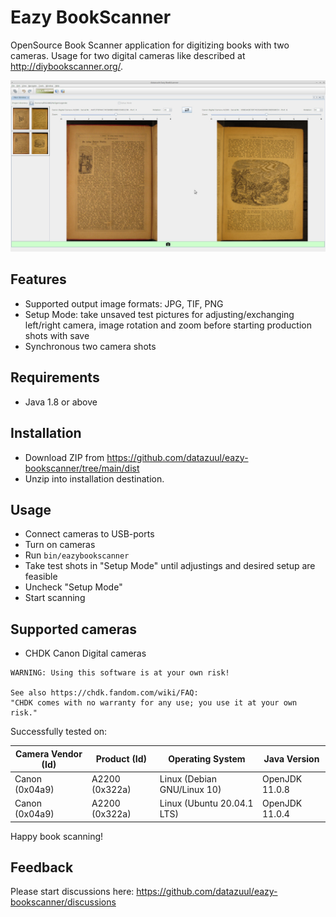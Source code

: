 # Eazy BookScanner

OpenSource Book Scanner application for digitizing books with two cameras.
Usage for two digital cameras like described at <http://diybookscanner.org/>.

![Screenshot GUI Eazy BookScanner](./screenshot-20201221.jpg)

## Features

* Supported output image formats: JPG, TIF, PNG
* Setup Mode: take unsaved test pictures for adjusting/exchanging left/right camera, image rotation and zoom before starting production shots with save
* Synchronous two camera shots

## Requirements

* Java 1.8 or above

## Installation

* Download ZIP from <https://github.com/datazuul/eazy-bookscanner/tree/main/dist>
* Unzip into installation destination.

## Usage

* Connect cameras to USB-ports
* Turn on cameras
* Run `bin/eazybookscanner`
* Take test shots in "Setup Mode" until adjustings and desired setup are feasible
* Uncheck "Setup Mode"
* Start scanning

## Supported cameras

* CHDK Canon Digital cameras

```
WARNING: Using this software is at your own risk!

See also https://chdk.fandom.com/wiki/FAQ:
"CHDK comes with no warranty for any use; you use it at your own risk."
```

Successfully tested on:

|Camera Vendor (Id)|Product (Id)|Operating System|Java Version|
|-----|-----|-----|-----|
|Canon (0x04a9)|A2200 (0x322a)|Linux (Debian GNU/Linux 10)|OpenJDK 11.0.8|
|Canon (0x04a9)|A2200 (0x322a)|Linux (Ubuntu 20.04.1 LTS) |OpenJDK 11.0.4|

Happy book scanning!

## Feedback

Please start discussions here: <https://github.com/datazuul/eazy-bookscanner/discussions>